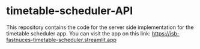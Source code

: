# timetable-scheduler-API
This repository contains the code for the server side implementation for the timetable scheduler app. You can visit the app on this link:
https://isb-fastnuces-timetable-scheduler.streamlit.app
